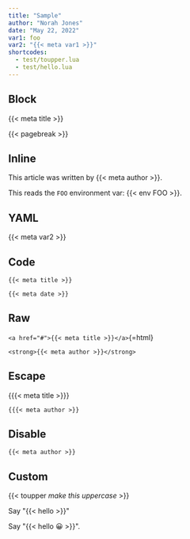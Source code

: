 ```yaml
---
title: "Sample"
author: "Norah Jones"
date: "May 22, 2022"
var1: foo
var2: "{{< meta var1 >}}"
shortcodes:
  - test/toupper.lua
  - test/hello.lua
---
```


## Block 

{{< meta title >}}

{{< pagebreak >}}


## Inline

This article was written by {{< meta author >}}.

This reads the `FOO` environment var: {{< env FOO >}}.

## YAML

{{< meta var2 >}}

## Code

`{{< meta title >}}`

```
{{< meta date >}}
```

## Raw

`<a href="#">{{< meta title >}}</a>`{=html}


```{=html}
<strong>{{< meta author >}}</strong>
```

## Escape

{{{< meta title >}}}

```
{{{< meta author >}}
```

## Disable

```{shortcodes="false"}
{{< meta author >}}
```

## Custom 

{{< toupper _make this uppercase_ >}}

Say "{{< hello >}}"

Say "{{< hello 😀 >}}".

